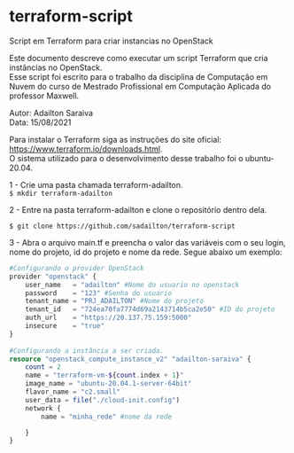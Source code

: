 # terraform-script
Script em Terraform para criar instancias no OpenStack

Este documento descreve como executar um script Terraform que cria instâncias no OpenStack.  
Esse script foi escrito para o trabalho da disciplina de Computação em Nuvem do curso de Mestrado Profissional em Computação Aplicada do professor Maxwell.

Autor: Adailton Saraiva  
Data: 15/08/2021

Para instalar o Terraform siga as instruções do site oficial: https://www.terraform.io/downloads.html.  
O sistema utilizado para o desenvolvimento desse trabalho foi o ubuntu-20.04.  

1 - Crie uma pasta chamada terraform-adailton.  
`$ mkdir terraform-adailton`

2 - Entre na pasta terraform-adailton e clone o repositório dentro dela.  
```$ cd terraform-adailton
$ git clone https://github.com/sadailton/terraform-script
```

3 - Abra o arquivo main.tf e preencha o valor das variáveis com o seu login, nome do projeto, id do projeto e nome da rede. Segue abaixo um exemplo:  

```php
#Configurando o provider OpenStack
provider "openstack" {
	user_name   = "adailton" #Nome do usuario no openstack  	
	password    = "123" #Senha do usuario  
	tenant_name = "PRJ_ADAILTON" #Nome do projeto  
	tenant_id   = "724ea70fa7774d69a2143714b5ca2e50" #ID do projeto  
	auth_url    = "https://20.137.75.159:5000"  
	insecure    = "true"  
}  
	
#Configurando a instância a ser criada.
resource "openstack_compute_instance_v2" "adailton-saraiva" {	
	count = 2	
	name = "terraform-vm-${count.index + 1}"	
	image_name = "ubuntu-20.04.1-server-64bit"	
	flavor_name = "c2.small"	
	user_data = file("./cloud-init.config")	
	network {	
		name = "minha_rede" #nome da rede	

	}	
}
```

